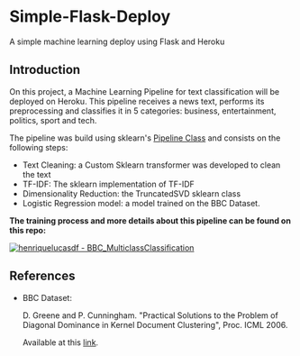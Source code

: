 # Simple-Flask-Deploy
A simple machine learning deploy using Flask and Heroku

## Introduction
On this project, a Machine Learning Pipeline for text classification will be deployed on Heroku. This pipeline receives a news text, performs its preprocessing and classifies it in 5 categories: business, entertainment, politics, sport and tech.

The pipeline was build using sklearn's [Pipeline Class](https://scikit-learn.org/stable/modules/generated/sklearn.pipeline.Pipeline.html) and consists on the following steps:
- Text Cleaning: a Custom Sklearn transformer was developed to clean the text
- TF-IDF: The sklearn implementation of TF-IDF
- Dimensionality Reduction: the TruncatedSVD sklearn class 
- Logistic Regression model: a model trained on the BBC Dataset. 

**The training process and more details about this pipeline can be found on this repo:**

[![henriquelucasdf - BBC_MulticlassClassification](https://img.shields.io/static/v1?label=henriquelucasdf&message=BBC_MulticlassClassification&color=blue&logo=github)](https://github.com/henriquelucasdf/BBC_MulticlassClassification "Go to GitHub repo")

## References
- BBC Dataset:
  
    D. Greene and P. Cunningham. "Practical Solutions to the Problem of Diagonal Dominance in Kernel Document Clustering", Proc. ICML 2006.

    Available at this [link](http://mlg.ucd.ie/datasets/bbc.html).
